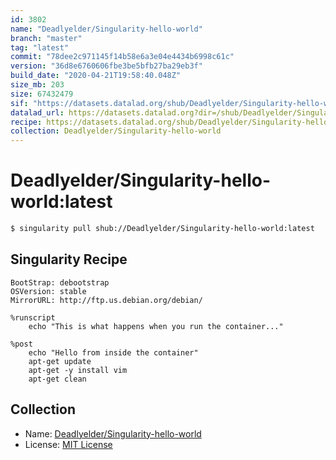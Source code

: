 ```yaml
---
id: 3802
name: "Deadlyelder/Singularity-hello-world"
branch: "master"
tag: "latest"
commit: "78dee2c971145f14b58e6a3e04e4434b6998c61c"
version: "36d8e6760606fbe3be5bfb27ba29eb3f"
build_date: "2020-04-21T19:58:40.048Z"
size_mb: 203
size: 67432479
sif: "https://datasets.datalad.org/shub/Deadlyelder/Singularity-hello-world/latest/2020-04-21-78dee2c9-36d8e676/36d8e6760606fbe3be5bfb27ba29eb3f.simg"
datalad_url: https://datasets.datalad.org?dir=/shub/Deadlyelder/Singularity-hello-world/latest/2020-04-21-78dee2c9-36d8e676/
recipe: https://datasets.datalad.org/shub/Deadlyelder/Singularity-hello-world/latest/2020-04-21-78dee2c9-36d8e676/Singularity
collection: Deadlyelder/Singularity-hello-world
---
```


# Deadlyelder/Singularity-hello-world:latest

```bash
$ singularity pull shub://Deadlyelder/Singularity-hello-world:latest
```

## Singularity Recipe

```singularity
BootStrap: debootstrap
OSVersion: stable
MirrorURL: http://ftp.us.debian.org/debian/

%runscript
    echo "This is what happens when you run the container..."

%post
    echo "Hello from inside the container"
    apt-get update
    apt-get -y install vim
    apt-get clean
```

## Collection

 - Name: [Deadlyelder/Singularity-hello-world](https://github.com/Deadlyelder/Singularity-hello-world)
 - License: [MIT License](https://api.github.com/licenses/mit)

